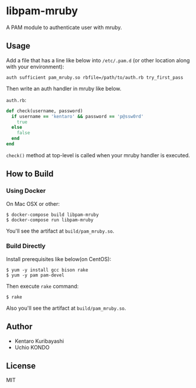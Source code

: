 # libpam-mruby

A PAM module to authenticate user with mruby.

## Usage

Add a file that has a line like below into `/etc/.pam.d` (or other location along with your environment):

```
auth sufficient pam_mruby.so rbfile=/path/to/auth.rb try_first_pass
```

Then write an auth handler in mruby like below.

`auth.rb`:

```ruby
def check(username, password)
  if username == 'kentaro' && password == 'p@ssw0rd'
    true
  else
    false
  end
end
```

`check()` method at top-level is called when your mruby handler is executed.

## How to Build

### Using Docker

On Mac OSX or other:

```
$ docker-compose build libpam-mruby
$ docker-compose run libpam-mruby
```

You'll see the artifact at `build/pam_mruby.so`.

### Build Directly

Install prerequisites like below(on CentOS):

```
$ yum -y install gcc bison rake
$ yum -y pam pam-devel
```

Then execute `rake` command:

```
$ rake
```

Also you'll see the artifact at `build/pam_mruby.so`.

## Author

* Kentaro Kuribayashi
* Uchio KONDO

## License

MIT
